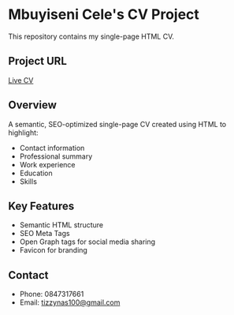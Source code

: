 # Mbuyiseni Cele's CV Project

This repository contains my single-page HTML CV.

## Project URL
[Live CV](YOUR_PROJECT_URL)

## Overview
A semantic, SEO-optimized single-page CV created using HTML to highlight:
- Contact information
- Professional summary
- Work experience
- Education
- Skills

## Key Features
- Semantic HTML structure
- SEO Meta Tags
- Open Graph tags for social media sharing
- Favicon for branding

## Contact
- Phone: 0847317661
- Email: tizzynas100@gmail.com
